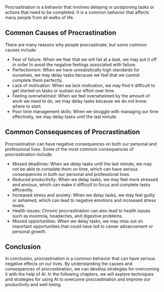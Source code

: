 
Procrastination is a behavior that involves delaying or postponing tasks or actions that need to be completed. It is a common behavior that affects many people from all walks of life.

Common Causes of Procrastination
--------------------------------

There are many reasons why people procrastinate, but some common causes include:

* Fear of failure: When we fear that we will fail at a task, we may put it off in order to avoid the negative feelings associated with failure.
* Perfectionism: When we have unrealistically high standards for ourselves, we may delay tasks because we feel that we cannot complete them perfectly.
* Lack of motivation: When we lack motivation, we may find it difficult to get started on tasks or sustain our effort over time.
* Feeling overwhelmed: When we feel overwhelmed by the amount of work we need to do, we may delay tasks because we do not know where to start.
* Poor time management skills: When we struggle with managing our time effectively, we may delay tasks until the last minute.

Common Consequences of Procrastination
--------------------------------------

Procrastination can have negative consequences on both our personal and professional lives. Some of the most common consequences of procrastination include:

* Missed deadlines: When we delay tasks until the last minute, we may not be able to complete them on time, which can have serious consequences in both our personal and professional lives.
* Reduced productivity: When we delay tasks, we may feel more stressed and anxious, which can make it difficult to focus and complete tasks efficiently.
* Increased stress and anxiety: When we delay tasks, we may feel guilty or ashamed, which can lead to negative emotions and increased stress levels.
* Health issues: Chronic procrastination can also lead to health issues such as insomnia, headaches, and digestive problems.
* Missed opportunities: When we delay tasks, we may miss out on important opportunities that could have led to career advancement or personal growth.

Conclusion
----------

In conclusion, procrastination is a common behavior that can have serious negative effects on our lives. By understanding the causes and consequences of procrastination, we can develop strategies for overcoming it with the help of AI. In the following chapters, we will explore techniques and strategies for using AI to overcome procrastination and improve our productivity and well-being.
